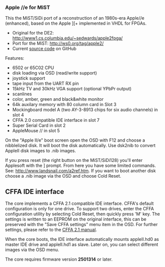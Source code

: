 ### Apple //e for MiST

This the MiST/SiDi port of a reconstruction of an 1980s-era Apple//e (enhanced),
based on the Apple ][+ implemented in VHDL for FPGAs.
* Original for the DE2: http://www1.cs.columbia.edu/~sedwards/apple2fpga/
* Port for the MiST: http://ws0.org/tag/apple2/
* Current [source code](https://github.com/gyurco/apple2efpga) on GitHub

Features:
- 6502 or 65C02 CPU
- disk loading via OSD (read/write support)
- joystick support
- tape input from the UART RX pin
- 15kHz TV and 30kHz VGA support (optional YPbPr output)
- scanlines
- color, amber, green and black&white monitor
- 64k auxilary memory with 80 column card in Slot 3
- Mockingboard model A (two AY-3-8913 chips for six audio channels) in slot 4
- CFFA 2.0 compatible IDE interface in slot 7
- Super Serial Card in slot 2
- AppleMouse // in slot 5

On the "Apple II/e" boot screen open the OSD with F12 and choose a nibblelized disk. It will boot
the disk automatically. Use dsk2nib to convert AppleII disk images to .nib images.

If you press reset (the right button on the MiST/SiDi128) you'll enter Applesoft with the ] prompt.
From here you have some limited commands. See: http://www.landsnail.com/a2ref.htm.
If you want to boot another disk choose a .nib image via the OSD and choose Cold Reset.

## CFFA IDE interface

The core implements a CFFA 2.1 compatible IDE interface. CFFA's default configuration is only for one drive.
To support two drives, enter the CFFA configuration utility by selecting Cold Reset, then quickly press 'M'
key. The settings is written to an EEPROM on the original interface, this can be preserved with the
"Save CFFA settings" menu item in the OSD.
For further settings, please refer to the [CFFA 2.1 manual](https://dreher.net/projects/CFforAppleII/downloads/CFFA_Manual_2.11.pdf).

When the core boots, the IDE interface automatically mounts appleII.hd0 as master IDE drive and appleII.hd1 as slave.
Later on, you can select different images via the OSD menu.

The core requires firmware version **2501314** or later.
